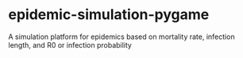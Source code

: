 # epidemic-simulation-pygame
A simulation platform for epidemics based on mortality rate, infection length, and R0 or infection probability

